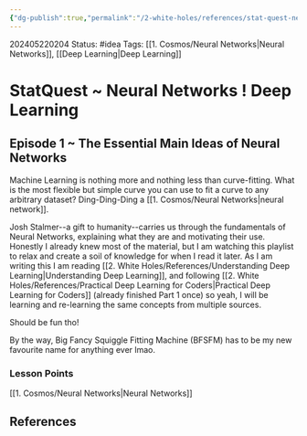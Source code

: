 ```yaml
---
{"dg-publish":true,"permalink":"/2-white-holes/references/stat-quest-neural-networks-deep-learning/"}
---
```


202405220204
Status: #idea
Tags: [[1. Cosmos/Neural Networks\|Neural Networks]], [[Deep Learning\|Deep Learning]]
# StatQuest ~ Neural Networks ! Deep Learning
## Episode 1 ~ The Essential Main Ideas of Neural Networks
Machine Learning is nothing more and nothing less than curve-fitting. What is the most flexible but simple curve you can use to fit a curve to any arbitrary dataset? Ding-Ding-Ding a [[1. Cosmos/Neural Networks\|neural network]].

Josh Stalmer--a gift to humanity--carries us through the fundamentals of Neural Networks, explaining what they are and motivating their use. Honestly I already knew most of the material, but I am watching this playlist to relax and create a soil of knowledge for when I read it later. As I am writing this I am reading [[2. White Holes/References/Understanding Deep Learning\|Understanding Deep Learning]], and following [[2. White Holes/References/Practical Deep Learning for Coders\|Practical Deep Learning for Coders]] (already finished Part 1 once) so yeah, I will be learning and re-learning the same concepts from multiple sources. 

Should be fun tho!

By the way, Big Fancy Squiggle Fitting Machine (BFSFM) has to be my new favourite name for anything ever lmao.
### Lesson Points
[[1. Cosmos/Neural Networks\|Neural Networks]]



## References
